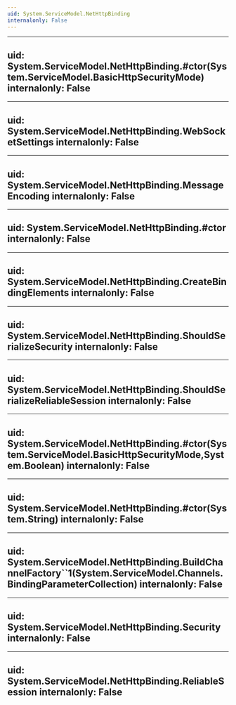 ```yaml
---
uid: System.ServiceModel.NetHttpBinding
internalonly: False
---
```


---
uid: System.ServiceModel.NetHttpBinding.#ctor(System.ServiceModel.BasicHttpSecurityMode)
internalonly: False
---

---
uid: System.ServiceModel.NetHttpBinding.WebSocketSettings
internalonly: False
---

---
uid: System.ServiceModel.NetHttpBinding.MessageEncoding
internalonly: False
---

---
uid: System.ServiceModel.NetHttpBinding.#ctor
internalonly: False
---

---
uid: System.ServiceModel.NetHttpBinding.CreateBindingElements
internalonly: False
---

---
uid: System.ServiceModel.NetHttpBinding.ShouldSerializeSecurity
internalonly: False
---

---
uid: System.ServiceModel.NetHttpBinding.ShouldSerializeReliableSession
internalonly: False
---

---
uid: System.ServiceModel.NetHttpBinding.#ctor(System.ServiceModel.BasicHttpSecurityMode,System.Boolean)
internalonly: False
---

---
uid: System.ServiceModel.NetHttpBinding.#ctor(System.String)
internalonly: False
---

---
uid: System.ServiceModel.NetHttpBinding.BuildChannelFactory``1(System.ServiceModel.Channels.BindingParameterCollection)
internalonly: False
---

---
uid: System.ServiceModel.NetHttpBinding.Security
internalonly: False
---

---
uid: System.ServiceModel.NetHttpBinding.ReliableSession
internalonly: False
---
